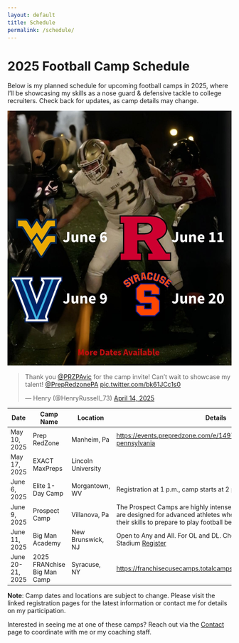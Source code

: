 ```yaml
---
layout: default
title: Schedule
permalink: /schedule/
---
```

# 2025 Football Camp Schedule

Below is my planned schedule for upcoming football camps in 2025, where I’ll be showcasing my skills as a nose guard & defensive tackle to college recruiters. Check back for updates, as camp details may change.

![Henry Russell](/assets/images/henry-schedule.jpg)  

<blockquote class="twitter-tweet"><p lang="en" dir="ltr">Thank you <a href="https://twitter.com/PRZPAvic?ref_src=twsrc%5Etfw">@PRZPAvic</a> for the camp invite! Can’t wait to showcase my talent! <a href="https://twitter.com/PrepRedzonePA?ref_src=twsrc%5Etfw">@PrepRedzonePA</a> <a href="https://t.co/bk61JCc1s0">pic.twitter.com/bk61JCc1s0</a></p>&mdash; Henry (@HenryRussell_73) <a href="https://twitter.com/HenryRussell_73/status/1911910724118470696?ref_src=twsrc%5Etfw">April 14, 2025</a></blockquote> <script async src="https://platform.twitter.com/widgets.js" charset="utf-8"></script>

| Date                  | Camp Name                                | Location       | Details                                                                                     |
|-----------------------|------------------------------------------|----------------|---------------------------------------------------------------------------------------------|
| May 10, 2025  | Prep RedZone | Manheim, Pa | https://events.prepredzone.com/e/1497/register/combine-series-pennsylvania
| May 17, 2025 | EXACT MaxPreps | Lincoln University
| June 6, 2025  | Elite 1-Day Camp                         | Morgantown, WV | Registration at 1 p.m., camp starts at 2 p.m |
| June 9, 2025          | Prospect Camp                            | Villanova, Pa | The Prospect Camps are highly intense and competitive camps that are designed for advanced athletes who are searching to enhance their skills to prepare to play football beyond the high school level. 
| June 11, 2025 | Big Man Academy                       | New Brunswick, NJ     | Open to Any and All. For OL and DL. Check-In Begins: 1:30PM SHI Stadium  [Register](https://scarletknights.com/sports/2025/2/27/2025-rutgers-football-camps.aspx) |
| June 20-21, 2025 | 2025 FRANchise Big Man Camp              | Syracuse, NY  | https://franchisecusecamps.totalcamps.com/shop/product/439095


**Note**: Camp dates and locations are subject to change. Please visit the linked registration pages for the latest information or contact me for details on my participation.

Interested in seeing me at one of these camps? Reach out via the [Contact](/contact/) page to coordinate with me or my coaching staff.

